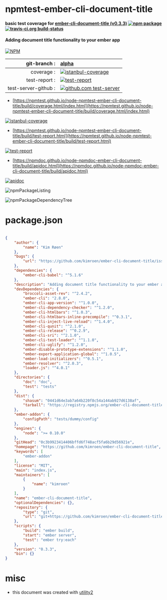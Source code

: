 # npmtest-ember-cli-document-title

#### basic test coverage for  [ember-cli-document-title (v0.3.3)](https://github.com/kimroen/ember-cli-document-title)  [![npm package](https://img.shields.io/npm/v/npmtest-ember-cli-document-title.svg?style=flat-square)](https://www.npmjs.org/package/npmtest-ember-cli-document-title) [![travis-ci.org build-status](https://api.travis-ci.org/npmtest/node-npmtest-ember-cli-document-title.svg)](https://travis-ci.org/npmtest/node-npmtest-ember-cli-document-title)

#### Adding document title functionality to your ember app

[![NPM](https://nodei.co/npm/ember-cli-document-title.png?downloads=true&downloadRank=true&stars=true)](https://www.npmjs.com/package/ember-cli-document-title)

| git-branch : | [alpha](https://github.com/npmtest/node-npmtest-ember-cli-document-title/tree/alpha)|
|--:|:--|
| coverage : | [![istanbul-coverage](https://npmtest.github.io/node-npmtest-ember-cli-document-title/build/coverage.badge.svg)](https://npmtest.github.io/node-npmtest-ember-cli-document-title/build/coverage.html/index.html)|
| test-report : | [![test-report](https://npmtest.github.io/node-npmtest-ember-cli-document-title/build/test-report.badge.svg)](https://npmtest.github.io/node-npmtest-ember-cli-document-title/build/test-report.html)|
| test-server-github : | [![github.com test-server](https://npmtest.github.io/node-npmtest-ember-cli-document-title/GitHub-Mark-32px.png)](https://npmtest.github.io/node-npmtest-ember-cli-document-title/build/app/index.html) | | build-artifacts : | [![build-artifacts](https://npmtest.github.io/node-npmtest-ember-cli-document-title/glyphicons_144_folder_open.png)](https://github.com/npmtest/node-npmtest-ember-cli-document-title/tree/gh-pages/build)|

- [https://npmtest.github.io/node-npmtest-ember-cli-document-title/build/coverage.html/index.html](https://npmtest.github.io/node-npmtest-ember-cli-document-title/build/coverage.html/index.html)

[![istanbul-coverage](https://npmtest.github.io/node-npmtest-ember-cli-document-title/build/screenCapture.buildCi.browser.%252Ftmp%252Fbuild%252Fcoverage.lib.html.png)](https://npmtest.github.io/node-npmtest-ember-cli-document-title/build/coverage.html/index.html)

- [https://npmtest.github.io/node-npmtest-ember-cli-document-title/build/test-report.html](https://npmtest.github.io/node-npmtest-ember-cli-document-title/build/test-report.html)

[![test-report](https://npmtest.github.io/node-npmtest-ember-cli-document-title/build/screenCapture.buildCi.browser.%252Ftmp%252Fbuild%252Ftest-report.html.png)](https://npmtest.github.io/node-npmtest-ember-cli-document-title/build/test-report.html)

- [https://npmdoc.github.io/node-npmdoc-ember-cli-document-title/build/apidoc.html](https://npmdoc.github.io/node-npmdoc-ember-cli-document-title/build/apidoc.html)

[![apidoc](https://npmdoc.github.io/node-npmdoc-ember-cli-document-title/build/screenCapture.buildCi.browser.%252Ftmp%252Fbuild%252Fapidoc.html.png)](https://npmdoc.github.io/node-npmdoc-ember-cli-document-title/build/apidoc.html)

![npmPackageListing](https://npmtest.github.io/node-npmtest-ember-cli-document-title/build/screenCapture.npmPackageListing.svg)

![npmPackageDependencyTree](https://npmtest.github.io/node-npmtest-ember-cli-document-title/build/screenCapture.npmPackageDependencyTree.svg)



# package.json

```json

{
    "author": {
        "name": "Kim Røen"
    },
    "bugs": {
        "url": "https://github.com/kimroen/ember-cli-document-title/issues"
    },
    "dependencies": {
        "ember-cli-babel": "^5.1.6"
    },
    "description": "Adding document title functionality to your ember app",
    "devDependencies": {
        "broccoli-asset-rev": "^2.4.2",
        "ember-cli": "2.8.0",
        "ember-cli-app-version": "^1.0.0",
        "ember-cli-dependency-checker": "^1.2.0",
        "ember-cli-htmlbars": "^1.0.3",
        "ember-cli-htmlbars-inline-precompile": "^0.3.1",
        "ember-cli-inject-live-reload": "^1.4.0",
        "ember-cli-qunit": "^2.1.0",
        "ember-cli-release": "^0.2.9",
        "ember-cli-sri": "^2.1.0",
        "ember-cli-test-loader": "^1.1.0",
        "ember-cli-uglify": "^1.2.0",
        "ember-disable-prototype-extensions": "^1.1.0",
        "ember-export-application-global": "^1.0.5",
        "ember-load-initializers": "^0.5.1",
        "ember-resolver": "^2.0.3",
        "loader.js": "^4.0.1"
    },
    "directories": {
        "doc": "doc",
        "test": "tests"
    },
    "dist": {
        "shasum": "0441d64e3ab7a64b220f8c54a144ab927d6138af",
        "tarball": "https://registry.npmjs.org/ember-cli-document-title/-/ember-cli-document-title-0.3.3.tgz"
    },
    "ember-addon": {
        "configPath": "tests/dummy/config"
    },
    "engines": {
        "node": ">= 0.10.0"
    },
    "gitHead": "0c3b9923414406bffd6f748acf5fa6b29d56921e",
    "homepage": "https://github.com/kimroen/ember-cli-document-title",
    "keywords": [
        "ember-addon"
    ],
    "license": "MIT",
    "main": "index.js",
    "maintainers": [
        {
            "name": "kimroen"
        }
    ],
    "name": "ember-cli-document-title",
    "optionalDependencies": {},
    "repository": {
        "type": "git",
        "url": "git+https://github.com/kimroen/ember-cli-document-title.git"
    },
    "scripts": {
        "build": "ember build",
        "start": "ember server",
        "test": "ember try:each"
    },
    "version": "0.3.3",
    "bin": {}
}
```



# misc
- this document was created with [utility2](https://github.com/kaizhu256/node-utility2)
